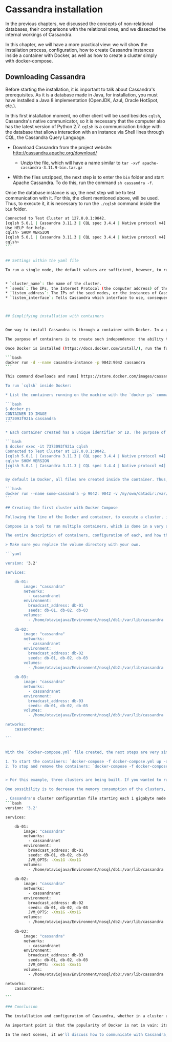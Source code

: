 # Cassandra installation

In the previous chapters, we discussed the concepts of non-relational databases, their comparisons with the relational ones, and we dissected the internal workings of Cassandra.

In this chapter, we will have a more practical view: we will show the installation process, configuration, how to create Cassandra instances inside a container with Docker, as well as how to create a cluster simply with docker-compose.

## Downloading Cassandra

Before starting the installation, it is important to talk about Cassandra's prerequisites. As it is a database made in Java, for installation, you must have installed a Java 8 implementation (OpenJDK, Azul, Oracle HotSpot, etc.).

In this first installation moment, no other client will be used besides `cqlsh`, Cassandra's native communicator, so it is necessary that the computer also has the latest version of Python 2.7. `cqlsh` is a communication bridge with the database that allows interaction with an instance via Shell lines through CQL, the Cassandra Query Language.


* Download Cassandra from the project website: http://cassandra.apache.org/download/


  * Unzip the file, which will have a name similar to `tar -xvf apache-cassandra-3.11.9-bin.tar.gz`

* With the files unzipped, the next step is to enter the `bin` folder and start Apache Cassandra. To do this, run the command `sh cassandra -f`.


Once the database instance is up, the next step will be to test communication with it. For this, the client mentioned above, will be used. Thus, to execute it, it is necessary to run the `./cqlsh` command inside the `bin` folder.

````bash
Connected to Test Cluster at 127.0.0.1:9042.
[cqlsh 5.0.1 | Cassandra 3.11.3 | CQL spec 3.4.4 | Native protocol v4]
Use HELP for help.
cqlsh> SHOW VERSION
[cqlsh 5.0.1 | Cassandra 3.11.3 | CQL spec 3.4.4 | Native protocol v4]
cqlsh>
```


## Settings within the yaml file

To run a single node, the default values are sufficient, however, to run in a cluster with more than one node, some changes are important. The main settings are found in the `conf` folder, in the `cassandra.yaml` file. The following stand out:


* `cluster_name`: the name of the cluster.
* `seeds`: The IPs, the Internet Protocol (the computer address) of the seed nodes separated by commas.
* `listen_address`: The IPs of the seed nodes, or the instances of Cassandra that will be used as a reference in a startup, separated by commas. These instances will be responsible for "training" new servers newly arrived in the cluster. Thus, it will be these nodes that will be in charge of sending all the necessary information so that new nodes can work within the cluster.
* `listen_interface`: Tells Cassandra which interface to use, consequently, which address to use. It is necessary to modify the `listen_address` or this configuration, however, not both.



## Simplifying installation with containers


One way to install Cassandra is through a container with Docker. In a general view, a container is an isolated environment and Docker technology uses the linux kernel and resources, for example, Cgroups and namespaces, to segregate processes, so that they can be executed independently.

The purpose of containers is to create such independence: the ability to run multiple processes and applications in isolation, make better use of the infrastructure, maintain security between the containers executed, in addition to the ease of creation and maintenance.

Once Docker is installed (https://docs.docker.com/install/), run the following command on the console:

```bash
docker run -d --name casandra-instance -p 9042:9042 cassandra
```

This command downloads and runs[ https://store.docker.com/images/cassandra](https://store.docker.com/images/cassandra), Cassandra's official image, directly from the *docker hub*.

To run `cqlsh` inside Docker:

* List the containers running on the machine with the `docker ps` command

```bash
$ docker ps
CONTAINER ID IMAGE
7373093f921a cassandra
```

* Each container created has a unique identifier or ID. The purpose of the previous command was to list the existing containers and their respective Ids. Once you have found the Cassandra container ID,  run the command for `docker exec -it CONTAINER_ID cqlsh`.

```bash
$ docker exec -it 7373093f921a cqlsh
Connected to Test Cluster at 127.0.0.1:9042.
[cqlsh 5.0.1 | Cassandra 3.11.3 | CQL spec 3.4.4 | Native protocol v4] Use HELP for help.
cqlsh> SHOW VERSION
[cqlsh 5.0.1 | Cassandra 3.11.3 | CQL spec 3.4.4 | Native protocol v4]
```

By default in Docker, all files are created inside the container. Thus, to extract the volume of data out of the container, it is necessary to map the `/var/lib/cassandra` path, for example:

```bash
docker run --name some-cassandra -p 9042: 9042 -v /my/own/datadir:/var/lib/cassandra -d cassandra
```

## Creating the first cluster with Docker Compose

Following the line of the Docker and container, to execute a cluster, it is necessary to have many containers. One of the tools that allow the execution of multiple containers is Docker Compose.

Compose is a tool to run multiple containers, which is done in a very simple way with a YAML configuration file. Thus, with a single command, it is possible to run many containers. The following file shows a simple configuration using three nodes in the cluster.

The entire description of containers, configuration of each, and how they interrelate is made from a file of extension YML, which by convention has the name `docker-compose.yml`. This file contains the configuration of three Cassandra nodes from Docker images 

> Make sure you replace the volume directory with your own.

```yaml

version: '3.2'

services:

    db-01:
        image: "cassandra"
        networks:
          - cassandranet
        environment:
          broadcast_address: db-01
          seeds: db-01, db-02, db-03
        volumes:
          - /home/otaviojava/Environment/nosql/db1:/var/lib/cassandra
    
    db-02:
        image: "cassandra"
        networks:
          - cassandranet
        environment:
          broadcast_address: db-02
          seeds: db-01, db-02, db-03
        volumes:
          - /home/otaviojava/Environment/nosql/db2:/var/lib/cassandra
    
    db-03:
        image: "cassandra"
        networks:
          - cassandranet
        environment:
          broadcast_address: db-03
          seeds: db-01, db-02, db-03
        volumes:
          - /home/otaviojava/Environment/nosql/db3:/var/lib/cassandra

networks:
    cassandranet:

```


With the `docker-compose.yml` file created, the next steps are very simple:

1. To start the containers: `docker-compose -f docker-compose.yml up -d`
2. To stop and remove the containers: `docker-compose -f docker-compose.yml down`


> For this example, three clusters are being built. If you wanted to run locally, make sure you have enough memory for that.

One possibility is to decrease the memory consumption of the clusters, for example, by starting three nodes and making each node have a maximum of 1 GB of memory.

. Cassandra's cluster configuration file starting each 1 gigabyte node
```bash
version: '3.2'

services:

    db-01:
        image: "cassandra"
        networks:
          - cassandranet
        environment:
          broadcast_address: db-01
          seeds: db-01, db-02, db-03
          JVM_OPTS: -Xms1G -Xmx1G
        volumes:
          - /home/otaviojava/Environment/nosql/db1:/var/lib/cassandra
    
    db-02:
        image: "cassandra"
        networks:
          - cassandranet
        environment:
          broadcast_address: db-02
          seeds: db-01, db-02, db-03
          JVM_OPTS: -Xms1G -Xmx1G
        volumes:
          - /home/otaviojava/Environment/nosql/db2:/var/lib/cassandra
    
    db-03:
        image: "cassandra"
        networks:
          - cassandranet
        environment:
          broadcast_address: db-03
          seeds: db-01, db-02, db-03
          JVM_OPTS: -Xms1G -Xmx1G
        volumes:
          - /home/otaviojava/Environment/nosql/db3:/var/lib/cassandra

networks:
    cassandranet:

```

### Conclusion

The installation and configuration of Cassandra, whether in a cluster using a container such as Docker or not, proved to be something very simple when compared to a similar cluster configuration within a relational database.

An important point is that the popularity of Docker is not in vain: its ease of execution and configuration for a node or clusters is fascinating, especially for developers. Perhaps this is the reason why Docker is currently considered the greatest tool when it comes to DevOps.

In the next scenes, it we'll discuss how to communicate with Cassandra, something that will be extremely simple if the reader is already used to relational databases.